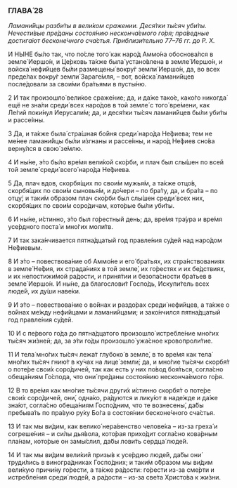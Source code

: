 ### ГЛАВА́ 28

_Ламани́йцы разби́ты в вели́ком сражении. Деся́тки ты́сяч уби́ты. Нечести́вые пре́даны состоя́нию несконча́емого го́ря; пра́ведные достига́ют бесконе́чного сча́стья. Приблизи́тельно 77–76 гг. до Р. Х._

И НЫ́НЕ бы́ло так, что по́сле того́ как наро́д Аммо́на обоснова́лся в земле́ Иершо́н, и Це́рковь та́кже была́ устано́влена в земле́ Иершо́н, и войска́ нефи́йцев бы́ли размещены́ вокру́г земли́ Иершо́н, да, во всех преде́лах вокру́г земли́ Зараге́мля, – вот, войска́ ламани́йцев после́довали за свои́ми бра́тьями в пусты́ню.

2 И так произошло́ вели́кое сраже́ние; да, и да́же тако́е, како́го никогда́ ещё не зна́ли среди́ всех наро́дов в той земле́ с того́ вре́мени, как Ле́гий поки́нул Иерусали́м; да, и деся́тки ты́сяч ламани́йцев бы́ли уби́ты и рассе́яны.

3 Да, и та́кже была́ стра́шная бо́йня среди́ наро́да Не́фиева; тем не ме́нее ламани́йцы бы́ли и́згнаны и рассе́яны, и наро́д Не́фиев сно́ва верну́лся в свою́ зе́млю.

4 И ны́не, э́то бы́ло вре́мя вели́кой ско́рби, и плач был слы́шен по всей той земле́ среди́ всего́ наро́да Не́фиева.

5 Да, плач вдов, скорбя́щих по свои́м мужья́м, а та́кже отцо́в, скорбя́щих по свои́м сыновья́м, и до́чери – по бра́ту, да, и бра́та – по отцу́; и таки́м о́бразом плач ско́рби был слы́шен среди́ всех них, скорбя́щих по свои́м соро́дичам, кото́рые бы́ли уби́ты.

6 И ны́не, и́стинно, э́то был го́рестный день; да, вре́мя тра́ура и вре́мя усе́рдного поста́ и мно́гих моли́тв.

7 И так зака́нчивается пятна́дцатый год правле́ния су́дей над наро́дом Не́фиевым.

8 И э́то – повествова́ние об Аммо́не и его́ бра́тьях, их стра́нствованиях в земле́ Не́фия, их страда́ниях в той земле́, их го́рестях и их бе́дствиях, и их непостижи́мой ра́дости, и приня́тии и безопа́сности бра́тьев в земле́ Иершо́н. И ны́не, да благослови́т Госпо́дь, Искупи́тель всех люде́й, их ду́ши наве́ки.

9 И э́то – повествова́ние о во́йнах и раздо́рах среди́ нефи́йцев, а та́кже о во́йнах ме́жду нефи́йцами и ламани́йцами; и зако́нчился пятна́дцатый год правле́ния су́дей.

10 И с пе́рвого го́да до пятна́дцатого произошло́ истребле́ние мно́гих ты́сяч жи́зней; да, за э́ти го́ды произошло́ ужа́сное кровопроли́тие.

11 И тела́ мно́гих ты́сяч лежа́т глубоко́ в земле́, в то вре́мя как тела́ мно́гих ты́сяч гнию́т в ку́чах на лице́ земли́; да, и мно́гие ты́сячи скорбя́т о поте́ре свои́х соро́дичей, так как есть у них по́вод боя́ться, согла́сно обеща́ниям Го́спода, что они́ пре́даны состоя́нию несконча́емого го́ря.

12 В то вре́мя как мно́гие ты́сячи други́х и́стинно скорбя́т о поте́ре свои́х соро́дичей, они́, одна́ко, ра́дуются и лику́ют в наде́жде и да́же зна́ют, согла́сно обеща́ниям Госпо́дним, что те вознесены́, да́бы пребыва́ть по пра́вую ру́ку Бо́га в состоя́нии бесконе́чного сча́стья.

13 И так мы ви́дим, как велико́ нера́венство челове́ка – из-за греха́ и согреше́ния – и си́лы дья́вола, кото́рая прихо́дит согла́сно кова́рным пла́нам, кото́рые он замы́слил, да́бы лови́ть сердца́ люде́й.

14 И так мы ви́дим вели́кий призы́в к усе́рдию люде́й, да́бы они́ труди́лись в виногра́дниках Госпо́дних; и таки́м о́бразом мы ви́дим вели́кую причи́ну го́рести, а та́кже ра́дости: го́рести из-за сме́рти и истребле́ния среди́ люде́й, а ра́дости – из-за све́та Христо́ва к жи́зни.
